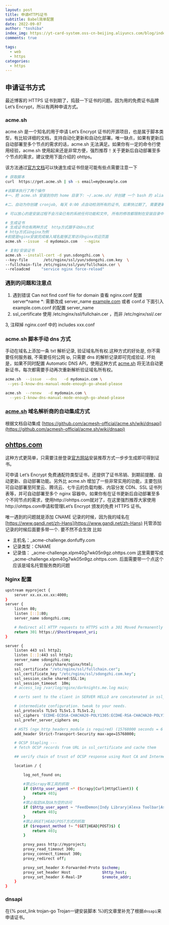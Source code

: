 ```yaml
---
layout: post
title: 申请HTTPS证书
subtitle: Babel简单配置
date: 2022-09-07
author: "toshiba"
index_img: https://yt-card-system.oss-cn-beijing.aliyuncs.com/blog/index_img/acme.png
comments: true

tags:
  - web
  - https
categories:
  - https
---
```


## 申请证书方式

最近博客的 HTTPS 证书到期了，捣鼓一下证书的问题。因为用的免费证书品牌 Let’s Encrypt，所以有两种申请方式。

### acme.sh

acme.sh 是一个知名的用于申请 Let’s Encrypt 证书的开源项目，也是属于脚本类型，有比较详细的文档，支持自动化更新和自动化部署。唯一缺点，如果有更新后自动部署至多个节点的需求的话，acme.sh 无法满足。如果你有一定的命令行使用经验，acme.sh 使用起来还是非常方便，强烈推荐！关于更新后自动部署至多个节点的需求，建议使用下面介绍的 ohttps。

该方法通过[官方文档](https://github.com/acmesh-official/acme.sh/wiki/%E8%AF%B4%E6%98%8E)可以快速生成证书但是可能有些点需要注意一下

```bash
# 获取脚本
curl  https://get.acme.sh | sh -s email=my@example.com

#该脚本执行了两个操作
#一、把 acme.sh 安装到你的 home 目录下: ~/.acme.sh/ 并创建 一个 bash 的 alias, 方便你的使用: alias acme.sh=~/.acme.sh/acme.sh

#二、自动为你创建 cronjob, 每天 0:00 点自动检测所有的证书, 如果快过期了, 需要更新, 则会自动更新证书.更高级的安装选项请参考: https://github.com/Neilpang/acme.sh/wiki/How-to-install

# 可以放心的是安装过程不会污染已有的系统任何功能和文件, 所有的修改都限制在安装目录中: ~/.acme.sh/

# 生成证书
# 生成证书也有两种方式  http方式跟手动dns方式
# http方式以nginx为例
#前提是nginx安装完成输入域名能够正常访问nginx欢迎页面
acme.sh --issue  -d mydomain.com   --nginx

# 复制/安装证书
acme.sh --install-cert -d yun.sdongzhi.com \
--key-file       /etc/nginx/ssl/yun/sdongzhi.com.key  \
--fullchain-file /etc/nginx/ssl/yun/fullchain.cer \
--reloadcmd     "service nginx force-reload"
```

### 遇到的问题和注意点

1. 遇到错误 Can not find conf file for domain 查看 nginx.conf 配置 server*name *: 需要改成 server_name [example.com](http://example.com) 或者 conf.d 下面引入 example.com.conf 的配置 server_name
2. ssl_certificate 使用 /etc/nginx/ssl/fullchain.cer ，而非 /etc/nginx/ssl/<domain>.cer

3, 注释掉 nginx.conf 中的 includes xxx.conf

### acme.sh 脚本手动 dns 方式

手动在域名上添加一条 txt 解析记录, 验证域名所有权.这种方式的好处是, 你不需要任何服务器, 不需要任何公网 ip, 只需要 dns 的解析记录即可完成验证. 坏处是，如果不同时配置 Automatic DNS API，使用这种方式 [acme.sh](http://acme.sh/) 将无法自动更新证书，每次都需要手动再次重新解析验证域名所有权。

```bash
acme.sh  --issue  --dns   -d mydomain.com \
 --yes-I-know-dns-manual-mode-enough-go-ahead-please

acme.sh  --renew   -d mydomain.com \
  --yes-I-know-dns-manual-mode-enough-go-ahead-please
```

### [acme.sh](http://acme.sh) 域名解析商的自动集成方式

根据文档自动集成 [https://github.com/acmesh-official/acme.sh/wiki/dnsapi](https://github.com/acmesh-official/acme.sh/wiki/dnsapi)

## [**ohttps.com**](http://ohttps.com/)

这种方式更简单，只需要注册登录[官方网站](https://ohttps.com/)安装推荐方式一步步生成即可得到证书。

可申请 Let’s Encrypt 免费通配符类型证书，还提供了证书吊销、到期前提醒、自动更新、自动部署功能。另外比 acme.sh 增加了一些非常实用的功能，主要包括可自动部署至阿里云、腾讯云、七牛云的负载均衡、内容分发 CDN、SSL 证书列表等，并可自动部署至多个 nginx 容器中。如果你有在证书更新后自动部署至多个不同节点的需求，使用http://ohttps.com就对了，在这里强烈推荐大家使用http://ohttps.com申请和管理Let’s Encrypt 颁发的免费 HTTPS 证书。

唯一遇到的问题就是添加 CNAME 记录的时候，因为我的域名在 [https://www.gandi.net/zh-Hans](https://www.gandi.net/zh-Hans) 托管添加记录的时候后面要多带一个. 要不然不会生效 比如

- 主机名：\_acme-challenge.donfuffy.com
- 记录类型：CNAME
- 记录值： \_acme-challenge.xlpm40g7wk05n9gz.ohttps.com 这里需要写成 \_acme-challenge.xlpm40g7wk05n9gz.ohttps.com. 后面需要带一个点这个应该是域名托管服务商的问题

### Nginx 配置

```bash
upstream myproject {
    server xx.xx.xx.xx:4000;
}
server {
    listen 80;
    listen [::]:80;
    server_name sdongzhi.com;

    # Redirect all HTTP requests to HTTPS with a 301 Moved Permanently response.
    return 301 https://$host$request_uri;
}

server {
    listen 443 ssl http2;
    listen [::]:443 ssl http2;
    server_name sdongzhi.com;
    root         /usr/share/nginx/html;
    ssl_certificate "/etc/nginx/ssl/fullchain.cer";
    ssl_certificate_key "/etc/nginx/ssl/sdongzhi.com.key";
    ssl_session_cache shared:SSL:1m;
    ssl_session_timeout  10m;
    # access_log /var/log/nginx/darknights.me.log main;

    # certs sent to the client in SERVER HELLO are concatenated in ssl_certificate

    # intermediate configuration. tweak to your needs.
    ssl_protocols TLSv1 TLSv1.1 TLSv1.2;
    ssl_ciphers 'ECDHE-ECDSA-CHACHA20-POLY1305:ECDHE-RSA-CHACHA20-POLY1305:ECDHE-ECDSA-AES128-GCM-SHA256:ECDHE-RSA-AES128-GCM-SHA256:ECDHE-ECDSA-AES256-GCM-SHA384:ECDHE-RSA-AES256-GCM-SHA384:DHE-RSA-AES128-GCM-SHA256:DHE-RSA-AES256-GCM-SHA384:ECDHE-ECDSA-AES128-SHA256:ECDHE-RSA-AES128-SHA256:ECDHE-ECDSA-AES128-SHA:ECDHE-RSA-AES256-SHA384:ECDHE-RSA-AES128-SHA:ECDHE-ECDSA-AES256-SHA384:ECDHE-ECDSA-AES256-SHA:ECDHE-RSA-AES256-SHA:DHE-RSA-AES128-SHA256:DHE-RSA-AES128-SHA:DHE-RSA-AES256-SHA256:DHE-RSA-AES256-SHA:ECDHE-ECDSA-DES-CBC3-SHA:ECDHE-RSA-DES-CBC3-SHA:EDH-RSA-DES-CBC3-SHA:AES128-GCM-SHA256:AES256-GCM-SHA384:AES128-SHA256:AES256-SHA256:AES128-SHA:AES256-SHA:DES-CBC3-SHA:!DSS';
    ssl_prefer_server_ciphers on;

    # HSTS (ngx_http_headers_module is required) (15768000 seconds = 6 months)
    add_header Strict-Transport-Security max-age=15768000;

    # OCSP Stapling ---
    # fetch OCSP records from URL in ssl_certificate and cache them

    ## verify chain of trust of OCSP response using Root CA and Intermediate certs

    location / {

        log_not_found on;

        #禁止Scrapy等工具的抓取
        if ($http_user_agent ~* (Scrapy|Curl|HttpClient)) {
            return 403;
        }
        #禁止指定UA及UA为空的访问
        if ($http_user_agent ~ "FeedDemon|Indy Library|Alexa Toolbar|AskTbFXTV|AhrefsBot|CrawlDaddy|CoolpadWebkit|Java|Feedly|UniversalFeedParser|ApacheBench|Microsoft URL Control|Swiftbot|ZmEu|oBot|jaunty|Python-urllib|lightDeckReports Bot|YYSpider|DigExt|HttpClient|MJ12bot|heritrix|EasouSpider|Ezooms|^$" ) {
            return 403;
        }
        #禁止非GET|HEAD|POST方式的抓取
        if ($request_method !~ ^(GET|HEAD|POST)$) {
            return 403;
        }

        proxy_pass http://myproject;
        proxy_read_timeout 300;
        proxy_connect_timeout 300;
        proxy_redirect off;

        proxy_set_header X-Forwarded-Proto $scheme;
        proxy_set_header Host              $http_host;
        proxy_set_header X-Real-IP         $remote_addr;
    }
}
```

### dnsapi

在{% post_link trojan-go Trojan一键安装脚本 %}的文章里补充了根据`dnsapi`来申请证书。
